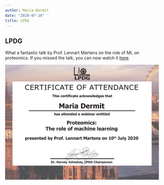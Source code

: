 ```yaml
---
author: Maria Dermit
date: "2020-07-10"
title: LPDG
---
```


## LPDG

What a fantastic talk by Prof. Lennart Martens on the role of ML on proteomics. 
If you missed the talk, you can now watch it [here](https://www.londonproteomics.co.uk/).


![image](https://raw.githubusercontent.com/demar01/blog/master/static/img/20200710_CoA_Dermit.png)


